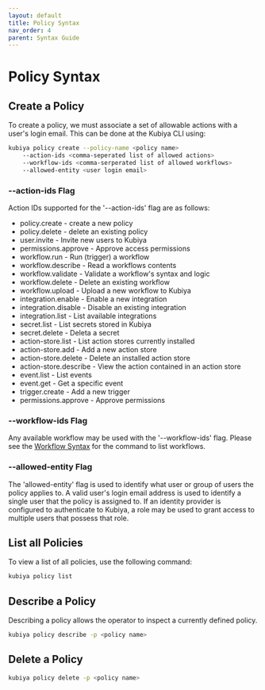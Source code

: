 ```yaml
---
layout: default
title: Policy Syntax
nav_order: 4
parent: Syntax Guide
---
```

# Policy Syntax


## Create a Policy

To create a policy, we must associate a set of allowable actions with a user's login email.  This can be done at the Kubiya CLI using:

```bash
kubiya policy create --policy-name <policy name> 
    --action-ids <comma-seperated list of allowed actions>
    --workflow-ids <comma-serperated list of allowed workflows>
    --allowed-entity <user login email>
```

### --action-ids Flag

Action IDs supported for the '--action-ids' flag are as follows:

- policy.create - create a new policy
- policy.delete - delete an existing policy
- user.invite - Invite new users to Kubiya
- permissions.approve - Approve access permissions
- workflow.run - Run (trigger) a workflow
- workflow.describe - Read a workflows contents
- workflow.validate - Validate a workflow's syntax and logic
- workflow.delete - Delete an existing workflow
- workflow.upload - Upload a new workflow to Kubiya
- integration.enable - Enable a new integration
- integration.disable - Disable an existing integration
- integration.list - List available integrations
- secret.list - List secrets stored in Kubiya
- secret.delete - Deleta a secret
- action-store.list - List action stores currently installed
- action-store.add - Add a new action store
- action-store.delete - Delete an installed action store
- action-store.describe - View the action contained in an action store
- event.list - List events
- event.get - Get a specific event
- trigger.create - Add a new trigger
- permissions.approve - Approve permissions


### --workflow-ids Flag

Any available workflow may be used with the '--workflow-ids' flag.  Please see the [Workflow Syntax](../Workflows/sg_workflows.md) for the command to list workflows.

### --allowed-entity Flag

The 'allowed-entity' flag is used to identify what user or group of users the policy applies to.  A valid user's login email address is used to identify a single user that the policy is assigned to.  If an identity provider is configured to authenticate to Kubiya, a role may be used to grant access to multiple users that possess that role.

## List all Policies

To view a list of all policies, use the following command:

```bash
kubiya policy list
```

## Describe a Policy

Describing a policy allows the operator to inspect a currently defined policy.

```bash
kubiya policy describe -p <policy name>
```

## Delete a Policy

```bash
kubiya policy delete -p <policy name>
```

